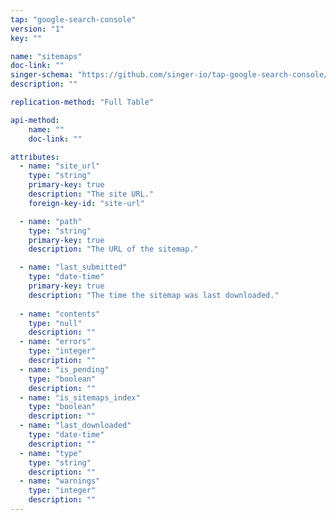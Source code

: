 ```yaml
---
tap: "google-search-console"
version: "1"
key: ""

name: "sitemaps"
doc-link: ""
singer-schema: "https://github.com/singer-io/tap-google-search-console/blob/master/tap_google_search_console/schemas/sitemaps.json"
description: ""

replication-method: "Full Table"

api-method:
    name: ""
    doc-link: ""

attributes:
  - name: "site_url"
    type: "string"
    primary-key: true
    description: "The site URL."
    foreign-key-id: "site-url"

  - name: "path"
    type: "string"
    primary-key: true
    description: "The URL of the sitemap."

  - name: "last_submitted"
    type: "date-time"
    primary-key: true
    description: "The time the sitemap was last downloaded."  
      
  - name: "contents"
    type: "null"
    description: ""
  - name: "errors"
    type: "integer"
    description: ""
  - name: "is_pending"
    type: "boolean"
    description: ""
  - name: "is_sitemaps_index"
    type: "boolean"
    description: ""
  - name: "last_downloaded"
    type: "date-time"
    description: ""
  - name: "type"
    type: "string"
    description: ""
  - name: "warnings"
    type: "integer"
    description: ""
---
```

